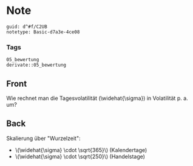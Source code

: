 # Note
```
guid: d^#f/C2UB
notetype: Basic-d7a3e-4ce08
```

### Tags
```
05_bewertung
derivate::05_bewertung
```

## Front
Wie rechnet man die Tagesvolatilität \(\widehat{\sigma}\) in Volatilität p. a. um?

## Back
Skalierung über "Wurzelzeit":
<div>
  <div>
    <ul>
      <li>\(\widehat{\sigma} \cdot \sqrt{365}\) (Kalendertage)
      <li>\(\widehat{\sigma} \cdot \sqrt{250}\) (Handelstage)
    </ul>
  </div>
</div>
